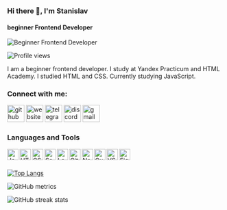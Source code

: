### Hi there 👋, I'm Stanislav

#### beginner Frontend Developer

![Beginner Frontend Developer](https://ia.wampi.ru/2022/04/07/front-end-compressor-compressor.png)

![Profile views](https://gpvc.arturio.dev/kazankovstas)

I am a beginner frontend developer. I study at Yandex Practicum and HTML Academy. I studied HTML and CSS. Currently studying JavaScript.

### Connect with me:

[<img src='https://cdn.jsdelivr.net/npm/simple-icons@3.0.1/icons/github.svg' alt='github' height='40'>](https://github.com/kazankovstas) [<img src='https://cdn.jsdelivr.net/npm/simple-icons@3.0.1/icons/icloud.svg' alt='website' height='40'>](https://kazankovstas.github.io/russian-travel/) [<img src='https://cdn.jsdelivr.net/npm/simple-icons@3.0.1/icons/telegram.svg' alt='telegram' height='40'>](https://t.me/kazankovstanislav) [<img src='https://cdn.jsdelivr.net/npm/simple-icons@3.0.1/icons/discord.svg' alt='discord' height='40'>](https://discordapp.com/users/784745746062508075/) [<img src='https://cdn.jsdelivr.net/npm/simple-icons@3.0.1/icons/gmail.svg' alt='gmail' height='40'>](mailto:kazankovstas.jb@gmail.com)


### Languages and Tools

<img align="left" alt="JavaScript" width="26px" src="https://cdn.jsdelivr.net/gh/devicons/devicon/icons/javascript/javascript-original.svg"/>
<img align="left" alt="HTML5" width="26px" src="https://cdn.jsdelivr.net/gh/devicons/devicon/icons/html5/html5-original.svg"/>
<img align="left" alt="CSS3" width="26px" src="https://cdn.jsdelivr.net/gh/devicons/devicon/icons/css3/css3-original.svg"/>
<img align="left" alt="Sass" width="26px" src="https://cdn.jsdelivr.net/gh/devicons/devicon/icons/sass/sass-original.svg"/>
<img align="left" alt="Less" width="26px" src="https://cdn.jsdelivr.net/gh/devicons/devicon/icons/less/less-plain-wordmark.svg"/>
<img align="left" alt="Git" width="26px" src="https://cdn.jsdelivr.net/gh/devicons/devicon/icons/git/git-plain.svg"/>
<img align="left" alt="Node.js" width="26px" src="https://cdn.jsdelivr.net/gh/devicons/devicon/icons/nodejs/nodejs-original.svg"/>
<img align="left" alt="Gulp" width="26px" src="https://cdn.jsdelivr.net/gh/devicons/devicon/icons/gulp/gulp-plain.svg"/>
<img align="left" alt="VSCode" width="26px" src="https://cdn.jsdelivr.net/gh/devicons/devicon/icons/vscode/vscode-original.svg"/>
<img align="left" alt="Figma" width="26px" src="https://cdn.jsdelivr.net/gh/devicons/devicon/icons/figma/figma-original.svg"/>

<br />
<br />

[![Top Langs](https://github-readme-stats.vercel.app/api/top-langs/?username=kazankovstas)](https://github.com/anuraghazra/github-readme-stats)

![GitHub metrics](https://metrics.lecoq.io/kazankovstas)

![GitHub streak stats](https://github-readme-streak-stats.herokuapp.com/?user=kazankovstas)

<!-- JS
<img src="https://cdn.jsdelivr.net/gh/devicons/devicon/icons/javascript/javascript-original.svg" />
html
<img src="https://cdn.jsdelivr.net/gh/devicons/devicon/icons/html5/html5-original.svg" />
CSS
<img src="https://cdn.jsdelivr.net/gh/devicons/devicon/icons/css3/css3-original.svg" />
Less
<img src="https://cdn.jsdelivr.net/gh/devicons/devicon/icons/less/less-plain-wordmark.svg" />
Sass
<img src="https://cdn.jsdelivr.net/gh/devicons/devicon/icons/sass/sass-original.svg" />
git
<img src="https://cdn.jsdelivr.net/gh/devicons/devicon/icons/git/git-plain.svg" />
Node.js
<img src="https://cdn.jsdelivr.net/gh/devicons/devicon/icons/nodejs/nodejs-original.svg" />
gulp
<img src="https://cdn.jsdelivr.net/gh/devicons/devicon/icons/gulp/gulp-plain.svg" />
VS Code
<img src="https://cdn.jsdelivr.net/gh/devicons/devicon/icons/vscode/vscode-original.svg" />
Figma
<img src="https://cdn.jsdelivr.net/gh/devicons/devicon/icons/figma/figma-original.svg" />

GitHub
<img src="https://cdn.jsdelivr.net/gh/devicons/devicon/icons/github/github-original-wordmark.svg" /> -->
